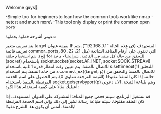 Welcome guys💯

<MPortscanner>

-Simple tool for beginners to lean how the common tools work like nmap -netcat and much more\\
-This tool only display or print the common open ports 

 دعوني أشرحه خطوة بخطوة:

يتم تعريف متغير target بقيمة عنوان IP المستهدف (في هذه الحالة “192.168.0.1”).
يتم تعريف قائمة common_ports التي تحتوي على أرقام المنافذ الشائعة (مثل 21، 22، 80، إلخ).
يتم استخدام حلقة for للتحقق من حالة كل منفذ في القائمة.
يتم إنشاء مأخذ (socket) باستخدام socket.socket(socket.AF_INET, socket.SOCK_STREAM) للاتصال بالمنفذ.
يتم تعيين وقت انتظار قدره 1 ثانية باستخدام s.settimeout(1) للتحقق من حالة المنفذ.
يتم استخدام s.connect_ex((target, p)) للاتصال بالمنفذ والتحقق من حالته.
إذا كان المنفذ مفتوحًا (القيمة المُرجعة تساوي 0)، يتم الحصول على اسم الخدمة المرتبطة بالمنفذ باستخدام socket.getservbyport(p) ويتم طباعة النتيجة.
الآن دعوني أعطيك مثالًا على كيفية استخدام هذا الكود:

قم بتشغيل البرنامج.
سيتم فحص جميع المنافذ المشتركة على العنوان المستهدف.
إذا كان المنفذ مفتوحًا، سيتم طباعة رسالة تشير إلى ذلك وإلى اسم الخدمة المرتبطة بالمنفذ.
أتمنى أن يكون هذا الشرح مفيدًا! 
